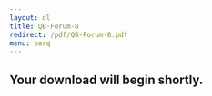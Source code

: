 ```yaml
---
layout: dl
title: QB-Forum-8
redirect: /pdf/QB-Forum-8.pdf
menu: barq
---
```

## Your download will begin shortly.
